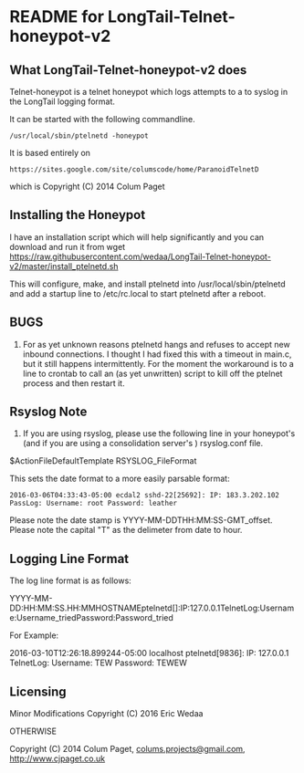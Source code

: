 README for LongTail-Telnet-honeypot-v2
==============

What LongTail-Telnet-honeypot-v2 does
--------------
Telnet-honeypot is a telnet honeypot which logs attempts to a
to syslog in the LongTail logging format. 

It can be started with the following commandline.

	/usr/local/sbin/ptelnetd -honeypot

It is based entirely on

	https://sites.google.com/site/columscode/home/ParanoidTelnetD

which is Copyright (C) 2014 Colum Paget

Installing the Honeypot
--------------
I have an installation script which will help significantly and you can
download and run it from
	wget https://raw.githubusercontent.com/wedaa/LongTail-Telnet-honeypot-v2/master/install_ptelnetd.sh

This will configure, make, and install ptelnetd into /usr/local/sbin/ptelnetd
and add a startup line to /etc/rc.local to start ptelnetd after a reboot.

BUGS
--------------
1) For as yet unknown reasons ptelnetd hangs and refuses to accept new
inbound connections.  I thought I had fixed this with a timeout in
main.c, but it still happens intermittently.  For the moment the workaround
is to a line to crontab to call an (as yet unwritten) script to kill off the 
ptelnet process and then restart it.


Rsyslog Note
--------------

1) If you are using rsyslog, please use the following line in your honeypot's (and if you are
using a consolidation server's ) rsyslog.conf file.

  $ActionFileDefaultTemplate RSYSLOG_FileFormat


This sets the date format to a more easily parsable format:

	2016-03-06T04:33:43-05:00 ecdal2 sshd-22[25692]: IP: 183.3.202.102 PassLog: Username: root Password: leather

Please note the date stamp is YYYY-MM-DDTHH:MM:SS-GMT_offset.  Please note the capital "T" as the delimeter
from date to hour.

Logging Line Format
--------------
The log line format is as follows:

  YYYY-MM-DD<T>:HH:MM:SS.<optional milliseconds><DASH>HH:MM<SPACE>HOSTNAME<SPACE>ptelnetd[<PID>]:<SPACE>IP:<SPACE>127.0.0.1<SPACE>TelnetLog:<SPACE>Username:<SPACE>Username_tried<SPACE>Password:<SPACE>Password_tried

For Example:

  2016-03-10T12:26:18.899244-05:00 localhost ptelnetd[9836]: IP: 127.0.0.1 TelnetLog: Username: TEW Password: TEWEW


Licensing
--------------
Minor Modifications Copyright (C) 2016 Eric Wedaa

OTHERWISE

Copyright (C) 2014 Colum Paget, colums.projects@gmail.com, http://www.cjpaget.co.uk

